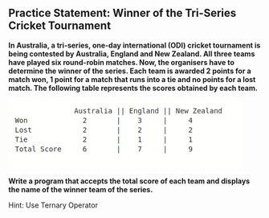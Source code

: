 ## Practice Statement: Winner of the Tri-Series Cricket Tournament

**In Australia, a tri-series, one-day international (ODI)  cricket tournament is being contested by 
Australia, England and New Zealand. All three teams have played six round-robin matches. 
Now, the organisers have to determine the winner of the series.
Each team is awarded 2 points for a match won, 1 point for a match that runs into a tie 
and no points for a lost match. The following table represents the scores obtained by each team.**


![No image](output.png)


**Write a program that accepts the total score of each team and displays the name of the winner 
team of the series.**


Hint: Use Ternary Operator
